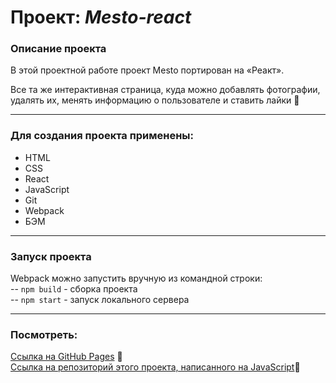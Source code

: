 # Проект: *Mesto-react* 


### Описание проекта
В этой проектной работе проект Mesto портирован на «Реакт».

Все та же интерактивная страница, куда можно добавлять фотографии, удалять их, менять информацию о пользователе и ставить лайки :purple_heart:   

___
### Для создания проекта применены:

- HTML
- CSS
- React
- JavaScript
- Git
- Webpack
- БЭМ 
___
### Запуск проекта

Webpack можно запустить вручную из командной строки:          
-- `npm build` - сборка проекта       
-- `npm start` - запуск локального сервера       
___
### Посмотреть:

 [Ссылка на GitHub Pages](https://anilyukina.github.io/mesto-react/) :feet:         
 [Ссылка на репозиторий этого проекта, написанного на JavaScript](https://github.com/AnIlyukina/mesto):feet:
